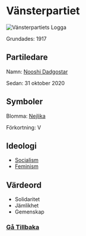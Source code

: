 # Vänsterpartiet
![Vänsterpartiets Logga](https://upload.wikimedia.org/wikipedia/commons/thumb/0/00/V%C3%A4nsterpartiet_logo.svg/130px-V%C3%A4nsterpartiet_logo.svg.png)

Grundades: 1917
## Partiledare
Namn: [Nooshi Dadgostar](https://sv.wikipedia.org/wiki/Nooshi_Dadgostar)

Sedan: 31 oktober 2020

## Symboler
Blomma: [Nejlika](https://sv.wikipedia.org/wiki/Nejliksl%C3%A4ktet)

Förkortning: V

## Ideologi
- [Socialism](https://sv.wikipedia.org/wiki/Socialism)
- [Feminism](https://sv.wikipedia.org/wiki/Feminism)

## Värdeord
- Solidaritet
- Jämlikhet
- Gemenskap

### [Gå Tillbaka](index)
